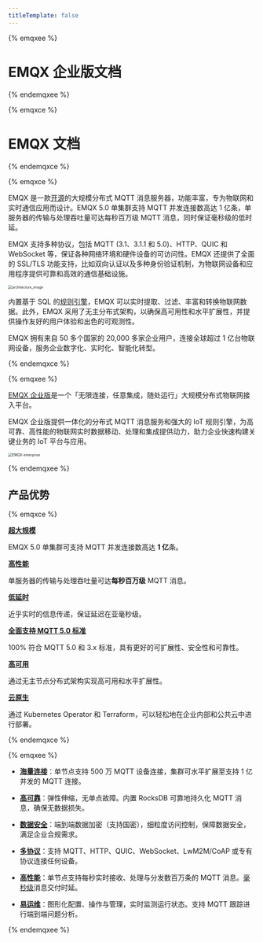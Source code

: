 ```yaml
---
titleTemplate: false
---
```


{% emqxee %}
# EMQX 企业版文档
{% endemqxee %}

{% emqxce %}
# EMQX 文档
{% endemqxce %}


{% emqxce %}

EMQX 是一款[开源](https://github.com/emqx/emqx)的大规模分布式 MQTT 消息服务器，功能丰富，专为物联网和实时通信应用而设计。EMQX 5.0 单集群支持 MQTT 并发连接数高达 1 亿条，单服务器的传输与处理吞吐量可达每秒百万级 MQTT 消息，同时保证毫秒级的低时延。

EMQX 支持多种协议，包括 MQTT (3.1、3.1.1 和 5.0)、HTTP、QUIC 和 WebSocket 等，保证各种网络环境和硬件设备的可访问性。EMQX 还提供了全面的 SSL/TLS 功能支持，比如双向认证以及多种身份验证机制，为物联网设备和应用程序提供可靠和高效的通信基础设施。

<img src="./assets/architecture_image.png" alt="architecture_image" style="zoom:50%;" />

内置基于 SQL 的[规则引擎](https://www.emqx.com/zh/solutions/iot-rule-engine)，EMQX 可以实时提取、过滤、丰富和转换物联网数据。此外，EMQX 采用了无主分布式架构，以确保高可用性和水平扩展性，并提供操作友好的用户体验和出色的可观测性。

EMQX 拥有来自 50 多个国家的 20,000 多家企业用户，连接全球超过 1 亿台物联网设备，服务企业数字化、实时化、智能化转型。

{% endemqxce %}

{% emqxee %}

[EMQX 企业版](https://www.emqx.com/zh/products/emqx)是一个「无限连接，任意集成，随处运行」大规模分布式物联网接入平台。

EMQX 企业版提供一体化的分布式 MQTT 消息服务和强大的 IoT 规则引擎，为高可靠、高性能的物联网实时数据移动、处理和集成提供动力，助力企业快速构建关键业务的 IoT 平台与应用。

<img src="./assets/EMQX-enterprise.png" alt="EMQX-enterprise" style="zoom:50%;" />

{% endemqxee %}

## 产品优势

{% emqxce %}

[**超大规模**](https://www.emqx.com/zh/blog/how-emqx-5-0-achieves-100-million-mqtt-connections)

EMQX 5.0 单集群可支持 MQTT 并发连接数高达 **1 亿**条。

[**高性能**](https://www.emqx.com/en/blog/mqtt-performance-benchmark-testing-emqx-single-node-supports-2m-message-throughput)

单服务器的传输与处理吞吐量可达**每秒百万级** MQTT 消息。

[**低延时**](https://www.emqx.com/en/blog/mqtt-performance-benchmark-testing-emqx-single-node-message-latency-response-time)

近乎实时的信息传递，保证延迟在亚毫秒级。

[**全面支持 MQTT 5.0 标准**](https://www.emqx.com/zh/blog/introduction-to-mqtt-5)

100% 符合 MQTT 5.0 和 3.x 标准，具有更好的可扩展性、安全性和可靠性。

[**高可用**](./deploy/cluster/mria-introduction.md)

通过无主节点分布式架构实现高可用和水平扩展性。

[**云原生**](https://www.emqx.com/zh/emqx-kubernetes-operator)

通过 Kubernetes Operator 和 Terraform，可以轻松地在企业内部和公共云中进行部署。

<!-- Add a section called Use Cases when optimizing the use case-->

{% endemqxce %}

{% emqxee %}

- [**海量连接**](https://www.emqx.com/zh/blog/reaching-100m-mqtt-connections-with-emqx-5-0)：单节点支持 500 万 MQTT 设备连接，集群可水平扩展至支持 1 亿并发的 MQTT 连接。

- [**高可靠**](./deploy/cluster/mria-introduction.md)：弹性伸缩，无单点故障。内置 RocksDB 可靠地持久化 MQTT 消息，确保无数据损失。

- [**数据安全**](https://www.emqx.com/zh/use-cases/mqtt-security)：端到端数据加密（支持国密），细粒度访问控制，保障数据安全，满足企业合规需求。

- [**多协议**](https://www.emqx.com/zh/blog/iot-protocols-mqtt-coap-lwm2m)：支持 MQTT、HTTP、QUIC、WebSocket、LwM2M/CoAP 或专有协议连接任何设备。

- [**高性能**](https://www.emqx.com/en/blog/mqtt-performance-benchmark-testing-emqx-single-node-supports-2m-message-throughput)：单节点支持每秒实时接收、处理与分发数百万条的 MQTT 消息。[毫秒级](https://www.emqx.com/en/blog/mqtt-performance-benchmark-testing-emqx-single-node-message-latency-response-time)消息交付时延。

- [**易运维**](./dashboard/introduction.md)：图形化配置、操作与管理，实时监测运行状态。支持 MQTT 跟踪进行端到端问题分析。

{% endemqxee %}

<!-- ## 产品对比

{% emqxce %}

EMQX 有 4 种部署模式，包括两种云服务模式（EMQX Cloud Serverless 和 EMQX Cloud 专有版）和两种自托管模式（EMQX 开源版 和 EMQX 企业版）。以下列出了这些部署模式的主要功能对比，以帮助您根据业务需求进行选择。

<div style="text-align: center;">
<table>
<thead>
  <tr>
    <th>主要特性</th>
    <th colspan="2">云服务模式</th>
    <th colspan="2">自托管模式</th>
  </tr>
</thead>
<tbody>
  <tr>
    <td width="12%" rowspan="2"></td>
    <td width="22%">EMQX Cloud Serverless</td>
    <td width="22%">EMQX Cloud 专有版</td>
    <td width="22%">EMQX 开源版</td>
    <td width="22%">EMQX 企业版</td>
  </tr>
  <tr>
    <td><a href="https://accounts-zh.emqx.com/signup?continue=https%3A%2F%2Fcloud.emqx.com%2Fconsole%2Fdeployments%2F0%3Foper%3Dnew">免费使用 Serverless</a></td>
    <td><a href="https://accounts-zh.emqx.com/signup?continue=https%3A%2F%2Fcloud.emqx.com%2Fconsole%2Fdeployments%2F0%3Foper%3Dnew">14 天免费试用</a></td>
    <td><a href="https://www.emqx.com/zh/try?product=broker">立即下载</a></td>
    <td><a href="https://www.emqx.com/zh/apply-licenses/emqx">免费试用</a></td>
  </tr>
  <tr>
    <td><b>可扩展性</b></td>
    <td>自动扩展，最多 1,000 条连接</td>
    <td>无限制</td>
    <td style="text-align:left;">单集群支持 MQTT 并发连接数高达 1 亿条</td>
    <td style="text-align:left;">单集群支持 MQTT 并发连接数高达 1 亿条</td>
  </tr>
  <tr>
    <td><b>吞吐量</b></td>
    <td>1000 TPS</td>
    <td>> 500 万 MQTT 消息每秒</td>
    <td>> 500 万 MQTT 消息每秒</td>
    <td>> 500 万 MQTT 消息每秒</td>
  </tr>
  <tr>
    <td><b>延迟</b></td>
    <td>1~5 毫秒</td>
    <td>1~5 毫秒</td>
    <td>1~5 毫秒</td>
    <td>1~5 毫秒</td>
  </tr>
  <tr>
    <td><b>数据集成（开箱即用）</b></td>
    <td>不支持</td>
    <td style="text-align:left;">支持 40 多种数据集成，包括 Webhook、MQTT 数据桥接、MySQL、PostgreSQL、Kafka、MongoDB、Oracle 等。</td>
    <td style="text-align:left;">支持 Webhook 和 MQTT 数据桥接</td>
    <td style="text-align:left;">支持 40 多种数据集成，包括 Webhook、MQTT 数据桥接、MySQL、PostgreSQL、Kafka、MongoDB、Oracle 等。</td>
  </tr>
  <tr>
    <td><b>MQTT 5.0 Broker</b></td>
    <td><img src="./assets/check_mark_64.png" style="zoom:40%;" /></td>
    <td><img src="./assets/check_mark_64.png" style="zoom:40%;" /></td>
    <td><img src="./assets/check_mark_64.png" style="zoom:40%;" /></td>
    <td><img src="./assets/check_mark_64.png" style="zoom:40%;" /></td>
  </tr>
  <tr>
    <td><b>MQTT over QUIC</b></td>
    <td><img src="./assets/cross_mark_64.png" style="zoom:40%;" /></td>
    <td><img src="./assets/cross_mark_64.png" style="zoom:40%;" /></td>
    <td><img src="./assets/check_mark_64.png" style="zoom:40%;" /></td>
    <td><img src="./assets/check_mark_64.png" style="zoom:40%;" /></td>
  </tr>
  <tr>
    <td><b>MQTT 扩展</b></td>
    <td><img src="./assets/cross_mark_64.png" style="zoom:40%;" /></td>
    <td><img src="./assets/cross_mark_64.png" style="zoom:40%;" /></td>
    <td><img src="./assets/check_mark_64.png" style="zoom:40%;" /></td>
    <td><img src="./assets/check_mark_64.png" style="zoom:40%;" /></td>
  </tr>
  <tr>
    <td><b>多协议网关</b></td>
    <td><img src="./assets/cross_mark_64.png" style="zoom:40%;" /></td>
    <td><img src="./assets/check_mark_64.png" style="zoom:40%;" /></td>
    <td><img src="./assets/check_mark_64.png" style="zoom:40%;" /></td>
    <td><img src="./assets/check_mark_64.png" style="zoom:40%;" /></td>
  </tr>
  <tr>
    <td><b>Schema Registry</b></td>
    <td><img src="./assets/cross_mark_64.png" style="zoom:40%;" /></td>
    <td><img src="./assets/cross_mark_64.png" style="zoom:40%;" /></td>
    <td><img src="./assets/cross_mark_64.png" style="zoom:40%;" /></td>
    <td><img src="./assets/check_mark_64.png" style="zoom:40%;" /></td>
  </tr>
  <tr>
    <td><b>消息编解码</b></td>
    <td><img src="./assets/cross_mark_64.png" style="zoom:40%;" /></td>
    <td><img src="./assets/check_mark_64.png" style="zoom:40%;" /></td>
    <td><img src="./assets/cross_mark_64.png" style="zoom:40%;" /></td>
    <td><img src="./assets/check_mark_64.png" style="zoom:40%;" /></td>
  </tr>
  <tr>
    <td><b>规则引擎</b></td>
    <td><img src="./assets/cross_mark_64.png" style="zoom:40%;" /></td>
    <td><img src="./assets/check_mark_64.png" style="zoom:40%;" /></td>
    <td><img src="./assets/check_mark_64.png" style="zoom:40%;" /></td>
    <td><img src="./assets/check_mark_64.png" style="zoom:40%;" /></td>
  </tr>
  <tr>
    <td><b>文件传输</b></td>
    <td><img src="./assets/cross_mark_64.png" style="zoom:40%;" /></td>
    <td><img src="./assets/cross_mark_64.png" style="zoom:40%;" /></td>
    <td><img src="./assets/cross_mark_64.png" style="zoom:40%;" /></td>
    <td><img src="./assets/check_mark_64.png" style="zoom:40%;" /></td>
  </tr>
  <tr>
    <td><b>故障排查</b></td>
    <td><img src="./assets/check_mark_64.png" style="zoom:40%;" /></td>
    <td><img src="./assets/check_mark_64.png" style="zoom:40%;" /></td>
    <td><img src="./assets/check_mark_64.png" style="zoom:40%;" /></td>
    <td><img src="./assets/check_mark_64.png" style="zoom:40%;" /></td>
  </tr>
  <tr>
    <td><b>Cloud-Native &amp; K8s</b></td>
    <td>N/A</td>
    <td>N/A</td>
    <td><img src="./assets/check_mark_64.png" style="zoom:40%;" /></td>
    <td><img src="./assets/check_mark_64.png" style="zoom:40%;" /></td>
  </tr>
  <tr>
    <td><b>SLA 等级</b></td>
    <td>99.9%</td>
    <td>99.99%</td>
    <td>N/A</td>
    <td>N/A</td>
  </tr>
  <tr>
    <td><b>License</b></td>
    <td>SaaS 模式，按需计费</td>
    <td>SaaS 模式，按小时计费</td>
    <td>Apache Version 2.0</td>
    <td>商业许可证（商业源代码许可证）</td>
  </tr>
  <tr>
    <td><b>技术支持</b></td>
    <td>5x8 全球支持</td>
    <td>7x24 全球支持</td>
    <td>开源社区</td>
    <td>7x24 全球支持</td>
  </tr>
</tbody>
</table>
</div>

{% endemqxce %}

{% emqxee %}

以下列出了 EMQX 企业版和开源版的主要功能对比。

| **项目**                 | **EMQX 企业版**                                             | **EMQX 开源版**                                             |
| ------------------------ | ----------------------------------------------------------- | ----------------------------------------------------------- |
| **伸缩性**               | 单集群至多 1 亿 MQTT 连接                                   | 单集群至多 1 亿 MQTT 连接                                   |
| **性能**                 | > 500 万 MQTT 消息每秒                                      | > 500 万 MQTT 消息每秒                                      |
| **可靠性**               | RocksDB 数据存储（即将支持）                                | 内存数据存储                                                |
| **延迟**                 | 1~5 毫秒                                                    | 1~5 毫秒                                                    |
| **数据集成（开箱即用）** | 40+                                                         | 2                                                           |
| **License**              | Commercial License (Business source license)                | Apache Version 2.0                                          |
| **技术支持**             | 7x24 全球支持                                               | 开源社区                                                    |
| **MQTT 5.0**             | <img src="./assets/check_mark_64.png"  style="zoom:40%;" /> | <img src="./assets/check_mark_64.png"  style="zoom:40%;" /> |
| **MQTT over QUIC**       | <img src="./assets/check_mark_64.png"  style="zoom:40%;" /> | <img src="./assets/check_mark_64.png"  style="zoom:40%;" /> |
| **MQTT 扩展**            | <img src="./assets/check_mark_64.png"  style="zoom:40%;" /> | <img src="./assets/check_mark_64.png"  style="zoom:40%;" /> |
| **多协议网关**           | <img src="./assets/check_mark_64.png"  style="zoom:40%;" /> | <img src="./assets/check_mark_64.png"  style="zoom:40%;" /> |
| **Schema Registry**      | <img src="./assets/check_mark_64.png"  style="zoom:40%;" /> | <img src="./assets/cross_mark_64.png" style="zoom:40%;" />  |
| **消息编解码**           | <img src="./assets/check_mark_64.png"  style="zoom:40%;" /> | <img src="./assets/cross_mark_64.png" style="zoom:40%;" />  |
| **规则引擎**             | <img src="./assets/check_mark_64.png"  style="zoom:40%;" /> | <img src="./assets/check_mark_64.png"  style="zoom:40%;" /> |
| **文件传输**             | <img src="./assets/check_mark_64.png"  style="zoom:40%;" /> | <img src="./assets/cross_mark_64.png" style="zoom:40%;" />  |
| **企业系统集成**         | <img src="./assets/check_mark_64.png"  style="zoom:40%;" /> | <img src="./assets/cross_mark_64.png" style="zoom:40%;" />  |
| **故障排查**             | <img src="./assets/check_mark_64.png"  style="zoom:40%;" /> | <img src="./assets/check_mark_64.png"  style="zoom:40%;" /> |
| **云原生 & K8s**         | <img src="./assets/check_mark_64.png"  style="zoom:40%;" /> | <img src="./assets/check_mark_64.png"  style="zoom:40%;" /> |

{% endemqxee %} -->
